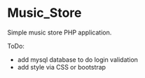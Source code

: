 # Music_Store

Simple music store PHP application. 

ToDo:
* add mysql database to do login validation
* add style via CSS or bootstrap
